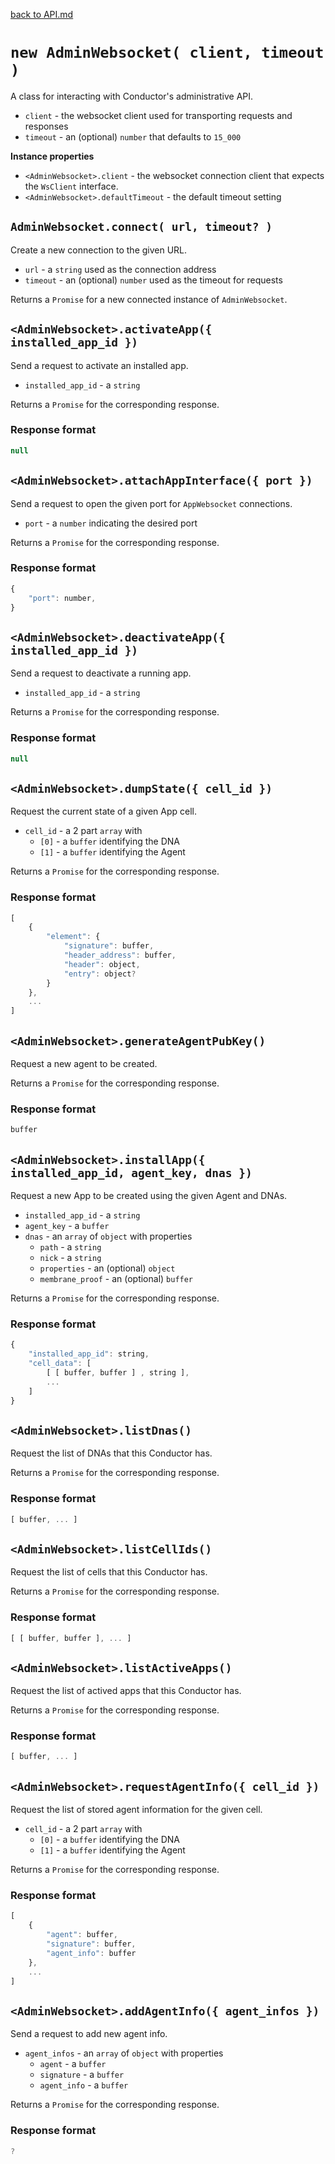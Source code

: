 [back to API.md](API.md)


# `new AdminWebsocket( client, timeout )`
A class for interacting with Conductor's administrative API.

- `client` - the websocket client used for transporting requests and responses
- `timeout` - an (optional) `number` that defaults to `15_000`

**Instance properties**

- `<AdminWebsocket>.client` - the websocket connection client that expects the `WsClient` interface.
- `<AdminWebsocket>.defaultTimeout` - the default timeout setting


## `AdminWebsocket.connect( url, timeout? )`
Create a new connection to the given URL.

- `url` - a `string` used as the connection address
- `timeout` - an (optional) `number` used as the timeout for requests

Returns a `Promise` for a new connected instance of `AdminWebsocket`.


## `<AdminWebsocket>.activateApp({ installed_app_id })`
Send a request to activate an installed app.

- `installed_app_id` - a `string`

Returns a `Promise` for the corresponding response.

### Response format
```javascript
null
```


## `<AdminWebsocket>.attachAppInterface({ port })`
Send a request to open the given port for `AppWebsocket` connections.

- `port` - a `number` indicating the desired port

Returns a `Promise` for the corresponding response.

### Response format
```javascript
{
    "port": number,
}
```


## `<AdminWebsocket>.deactivateApp({ installed_app_id })`
Send a request to deactivate a running app.

- `installed_app_id` - a `string`

Returns a `Promise` for the corresponding response.

### Response format
```javascript
null
```


## `<AdminWebsocket>.dumpState({ cell_id })`
Request the current state of a given App cell.

- `cell_id` - a 2 part `array` with
  - `[0]` - a `buffer` identifying the DNA
  - `[1]` - a `buffer` identifying the Agent

Returns a `Promise` for the corresponding response.

### Response format
```javascript
[
    {
        "element": {
            "signature": buffer,
            "header_address": buffer,
            "header": object,
            "entry": object?
        }
    },
    ...
]
```


## `<AdminWebsocket>.generateAgentPubKey()`
Request a new agent to be created.

Returns a `Promise` for the corresponding response.

### Response format
```javascript
buffer
```


## `<AdminWebsocket>.installApp({ installed_app_id, agent_key, dnas })`
Request a new App to be created using the given Agent and DNAs.

- `installed_app_id` - a `string`
- `agent_key` - a `buffer`
- `dnas` - an `array` of `object` with properties
  - `path` - a `string`
  - `nick` - a `string`
  - `properties` - an (optional) `object`
  - `membrane_proof` - an (optional) `buffer`

Returns a `Promise` for the corresponding response.

### Response format
```javascript
{
    "installed_app_id": string,
    "cell_data": [
        [ [ buffer, buffer ] , string ],
        ...
    ]
}
```


## `<AdminWebsocket>.listDnas()`
Request the list of DNAs that this Conductor has.

Returns a `Promise` for the corresponding response.

### Response format
```javascript
[ buffer, ... ]
```


## `<AdminWebsocket>.listCellIds()`
Request the list of cells that this Conductor has.

Returns a `Promise` for the corresponding response.

### Response format
```javascript
[ [ buffer, buffer ], ... ]
```


## `<AdminWebsocket>.listActiveApps()`
Request the list of actived apps that this Conductor has.

Returns a `Promise` for the corresponding response.

### Response format
```javascript
[ buffer, ... ]
```


## `<AdminWebsocket>.requestAgentInfo({ cell_id })`
Request the list of stored agent information for the given cell.

- `cell_id` - a 2 part `array` with
  - `[0]` - a `buffer` identifying the DNA
  - `[1]` - a `buffer` identifying the Agent

Returns a `Promise` for the corresponding response.

### Response format
```javascript
[
    {
        "agent": buffer,
        "signature": buffer,
        "agent_info": buffer
    },
    ...
]
```


## `<AdminWebsocket>.addAgentInfo({ agent_infos })`
Send a request to add new agent info.

- `agent_infos` - an `array` of `object` with properties
  - `agent` - a `buffer`
  - `signature` - a `buffer`
  - `agent_info` - a `buffer`

Returns a `Promise` for the corresponding response.

### Response format
```javascript
?
```
